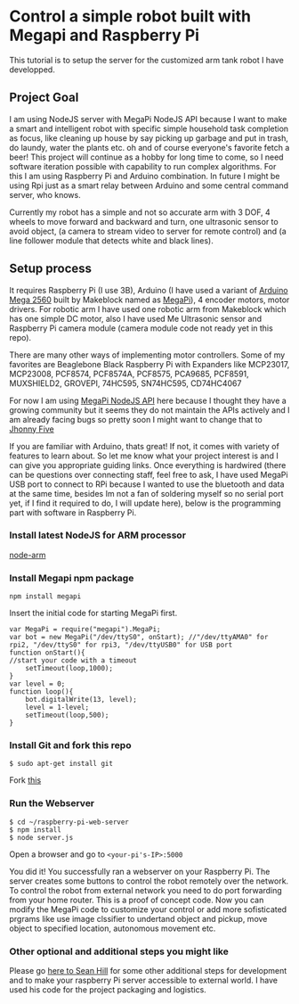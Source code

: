 # Control a simple robot built with Megapi and Raspberry Pi
This tutorial is to setup the server for the customized arm tank robot I have developped. 

## Project Goal
I am using NodeJS server with MegaPi NodeJS API because I want to make a smart and intelligent robot with specific simple household task completion as focus, like cleaning up house by say picking up garbage and put in trash, do laundy, water the plants etc. oh and of course everyone's favorite fetch a beer! This project will continue as a hobby for long time to come, so I need software iteration possible with capability to run complex algorithms. For this I am using Raspberry Pi and Arduino combination. In future I might be using Rpi just as a smart relay between Arduino and some central command server, who knows.

Currently my robot has a simple and not so accurate arm with 3 DOF, 4 wheels to move forward and backward and turn, one ultrasonic sensor to avoid object, (a camera to stream video to server for remote control) and (a line follower module that detects white and black lines).

## Setup process

It requires Raspberry Pi  (I use 3B), Arduino (I have used a variant of [Arduino Mega 2560](https://store.arduino.cc/usa/arduino-mega-2560-rev3) built by Makeblock named as [MegaPi](http://learn.makeblock.com/en/megapi/)), 4 encoder motors, motor drivers.
For robotic arm I have used one robotic arm from Makeblock which has one simple DC motor, also I have used Me Ultrasonic sensor and Raspberry Pi camera module (camera module code not ready yet in this repo).

There are many other ways of implementing motor controllers. Some of my favorites are
	Beaglebone Black
	Raspberry Pi with Expanders like MCP23017, MCP23008, PCF8574, PCF8574A, PCF8575, PCA9685, PCF8591, MUXSHIELD2, GROVEPI, 74HC595, SN74HC595, CD74HC4067
	
For now I am using [MegaPi NodeJS API](https://github.com/Makeblock-official/NodeForMegaPi) here because I thought they have a growing community but it seems they do not maintain the APIs actively and I am already facing bugs so pretty soon I might want to change that to [Jhonny Five](http://johnny-five.io/)
	

If you are familiar with Arduino, thats great! If not, it comes with variety of features to learn about. So let me know what your project interest is and I can give you appropriate guiding links.
Once everything is hardwired (there can be questions over connecting staff, feel free to ask, I have used MegaPi USB port to connect to RPi because I wanted to use the bluetooth and data at the same time, besides Im not a fan of soldering myself so no serial port yet, if I find it required to do, I will update here), below is the programming part with software in Raspberry Pi.

### Install latest NodeJS for ARM processor
[node-arm](http://node-arm.herokuapp.com/)

### Install Megapi npm package
	npm install megapi
Insert the initial code for starting MegaPi first.

	var MegaPi = require("megapi").MegaPi;
	var bot = new MegaPi("/dev/ttyS0", onStart); //"/dev/ttyAMA0" for rpi2, "/dev/ttyS0" for rpi3, "/dev/ttyUSB0" for USB port
	function onStart(){
  	//start your code with a timeout
  		setTimeout(loop,1000);
	}
	var level = 0;
	function loop(){
  		bot.digitalWrite(13, level);
  		level = 1-level;
  		setTimeout(loop,500);
	}

### Install Git and fork this repo

	$ sudo apt-get install git
	
Fork [this](https://github.com/pramitr/megapi.git) 
	
### Run the Webserver
	$ cd ~/raspberry-pi-web-server
	$ npm install
	$ node server.js
	
Open a browser and go to `<your-pi's-IP>:5000`

You did it! You successfully ran a webserver on your Raspberry Pi. The server creates some buttons to control the robot remotely over the network. To control the robot from external network you need to do port forwarding from your home router.
 This is a proof of concept code. Now you can modify the MegaPi code to customize your control or add more sofisticated prgrams like use image clssifier to undertand object and pickup, move object to specified location, autonomous movement etc.


### Other optional and additional steps you might like
Please go [here to Sean Hill](https://github.com/sean-hill/raspberry-pi-web-server) for some other additional steps for development and to make your raspberry Pi server accessible to external world. I have used his code for the project packaging and logistics.









